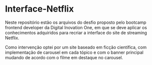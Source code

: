 # Interface-Netflix
Neste repositório estão os arquivos do desfio proposto pelo bootcamp frontend developer da Digital Inovation One, em que se deve aplicar os conhecimentos adquiridos para recriar a interface do site de streaming Netflix.

Como intervenção optei por um site baseado em ficção científica, com implementação de carousel em cada tópico e com o banner principal mudando de acordo com o filme em destaque no carousel.
